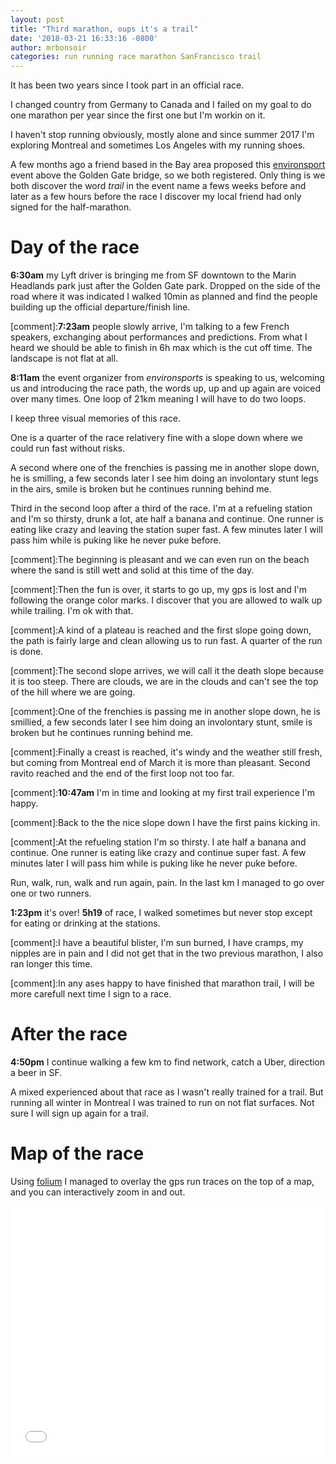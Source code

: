 ```yaml
---
layout: post
title: "Third marathon, oups it's a trail"
date: '2018-03-21 16:33:16 -0800'
author: mrbonsoir
categories: run running race marathon SanFrancisco trail
---
```


It has been two years since I took part in an official race. 

I changed country from Germany to Canada and I failed on my goal to do one marathon per year since the first one but I'm workin on it. 

I haven't stop running obviously, mostly alone and since summer 2017 I'm exploring Montreal and sometimes Los Angeles with my running shoes.

A few months ago a friend based in the Bay area proposed this [environsport][environ-link] event above the Golden Gate bridge, so we both registered. Only thing is we both discover the word *trail* in the event name a fews weeks before and later as a few hours before the race I discover my local friend had only signed for the half-marathon.

# Day of the race

**6:30am** my Lyft driver is bringing me from SF downtown to the Marin Headlands park just after the Golden Gate park. Dropped on the side of the road where it was indicated I walked 10min as planned and find the people building up the official departure/finish line.


[comment]:**7:23am** people slowly arrive, I'm talking to a few French speakers, exchanging about performances and predictions. From what I heard we should be able to finish in 6h max which is the cut off time. The landscape is not flat at all.

**8:11am** the event organizer from *environsports* is speaking to us, welcoming us and introducing the race path, the words up, up and up again are voiced over many times. One loop of 21km meaning I will have to do two loops.

I keep three visual memories of this race.

One is a quarter of the race relativery fine with a slope down where we could run fast without risks.

A second where one of the frenchies is passing me in another slope down, he is smilling, a few seconds later I see him doing an involontary stunt legs in the airs, smile is broken but he continues running behind me.

Third in the second loop after a third of the race. I'm at a refueling station and I'm so thirsty, drunk a lot, ate half a banana and continue. One runner is eating like crazy and leaving the station super fast. A few minutes later I will pass him while is puking like he never puke before.

[comment]:The beginning is pleasant and we can even run on the beach where the sand is still wett and solid at this time of the day.

[comment]:Then the fun is over, it starts to go up, my gps is lost and I'm following the orange color marks. I discover that you are allowed to walk up while trailing. I'm ok with that.

[comment]:A kind of a plateau is reached and the first slope going down, the path is fairly large and clean allowing us to run fast. A quarter of the run is done.

[comment]:The second slope arrives, we will call it the death slope because it is too steep. There are clouds, we are in the clouds and can't see the top of the hill where we are going.

[comment]:One of the frenchies is passing me in another slope down, he is smillied, a few seconds later I see him doing an involontary stunt, smile is broken but he continues running behind me.

[comment]:Finally a creast is reached, it's windy and the weather still fresh, but coming from Montreal end of March it is more than pleasant. Second ravito reached and the end of the first loop not too far.

[comment]:**10:47am** I'm in time and looking at my first trail experience I'm happy. 

[comment]:Back to the the nice slope down I have the first pains kicking in.

[comment]:At the refueling station I'm so thirsty. I ate half a banana and continue. One runner is eating like crazy and continue super fast. A few minutes later I will pass him while is puking like he never puke before.

Run, walk, run, walk and run again, pain. In the last km I managed to go over one or two runners. 

**1:23pm** it's over! **5h19** of race, I walked sometimes but never stop except for eating or drinking at the stations.

[comment]:I have a beautiful blister, I'm sun burned, I have cramps, my nipples are in pain and I did not get that in the two previous marathon, I also ran longer this time.

[comment]:In any ases happy to have finished that marathon trail, I will be more carefull next time I sign to a race.

# After the race

**4:50pm** I continue walking a few km to find network, catch a Uber, direction a beer in SF.

A mixed experienced about that race as I wasn't really trained for a trail. But running all winter in Montreal I was trained to run on not flat surfaces. Not sure I will sign up again for a trail.

# Map of the race

Using [folium][folium-link] I managed to overlay the gps run traces on the top of a map, and you can interactively zoom in and out.

<iframe src='/data/mapMarinHeadLands.html' height="400px" width="100%" style="border:none;"></iframe>

[folium-link]:[https://python-visualization.github.io/folium/latest/]
[environ-link]: https://envirosports.com/